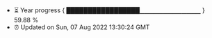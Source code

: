 - ⏳ Year progress { █████████████████▁▁▁▁▁▁▁▁▁▁▁▁▁ } 59.88 %
- ⏰ Updated on Sun, 07 Aug 2022 13:30:24 GMT

